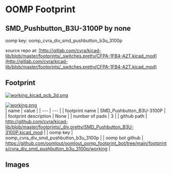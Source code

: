 # OOMP Footprint  
## SMD_Pushbutton_B3U-3100P  by none  
  
oomp key: oomp_cvra_div_smd_pushbutton_b3u_3100p  
  
source repo at: [http://gitlab.com/cvra/kicad-lib/blob/master/footprints/_switches.pretty/CFPA-1FB4-A2T.kicad_mod](http://gitlab.com/cvra/kicad-lib/blob/master/footprints/_switches.pretty/CFPA-1FB4-A2T.kicad_mod)  
## Footprint  
  
[![working_kicad_pcb_3d.png](working_kicad_pcb_3d_600.png)](working_kicad_pcb_3d.png)  
  
[![working.png](working_600.png)](working.png)  
| name | value | 
| --- | --- | 
| footprint name | SMD_Pushbutton_B3U-3100P | 
| footprint description | None | 
| number of pads | 3 | 
| github path | http://github.com/cvra/kicad-lib/blob/master/footprints/_div.pretty/SMD_Pushbutton_B3U-3100P.kicad_mod | 
| oomp key | oomp_cvra_div_smd_pushbutton_b3u_3100p | 
| oomp bot github | https://github.com/oomlout/oomlout_oomp_footprint_bot/tree/main/footprints/cvra_div_smd_pushbutton_b3u_3100p/working | 
## Images  

